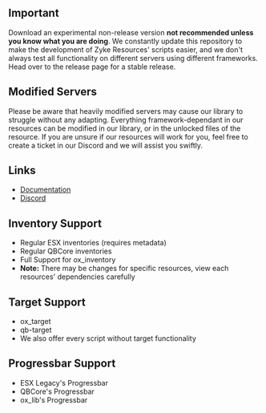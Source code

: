## Important
Download an experimental non-release version **not recommended unless you know what you are doing**. We constantly update this repository to make the development of Zyke Resources' scripts easier, and we don't always test all functionality on different servers using different frameworks. Head over to the release page for a stable release.

## Modified Servers
Please be aware that heavily modified servers may cause our library to struggle without any adapting. Everything framework-dependant in our resources can be modified in our library, or in the unlocked files of the resource. If you are unsure if our resources will work for you, feel free to create a ticket in our Discord and we will assist you swiftly.

## Links
-   [Documentation](https://docs.zykeresources.com/free-resources/zyke-lib)
-   [Discord](https://discord.zykeresources.com/)

## Inventory Support
- Regular ESX inventories (requires metadata)
- Regular QBCore inventories
- Full Support for ox_inventory
- **Note:** There may be changes for specific resources, view each resources' dependencies carefully

## Target Support
- ox_target
- qb-target
- We also offer every script without target functionality

## Progressbar Support
- ESX Legacy's Progressbar
- QBCore's Progressbar
- ox_lib's Progressbar
